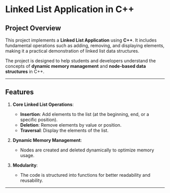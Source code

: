 # Linked List Application in C++

## Project Overview

This project implements a **Linked List Application** using **C++**. It includes fundamental operations such as adding, removing, and displaying elements, making it a practical demonstration of linked list data structures.

The project is designed to help students and developers understand the concepts of **dynamic memory management** and **node-based data structures** in C++.

---

## Features

1. **Core Linked List Operations**:
   - **Insertion**: Add elements to the list (at the beginning, end, or a specific position).
   - **Deletion**: Remove elements by value or position.
   - **Traversal**: Display the elements of the list.

2. **Dynamic Memory Management**:
   - Nodes are created and deleted dynamically to optimize memory usage.

3. **Modularity**:
   - The code is structured into functions for better readability and reusability.

---
